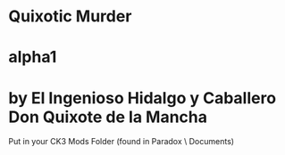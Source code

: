 # Quixotic Murder
# alpha1
# by El Ingenioso Hidalgo y Caballero Don Quixote de la Mancha

Put in your CK3 Mods Folder (found in Paradox \ Documents)
